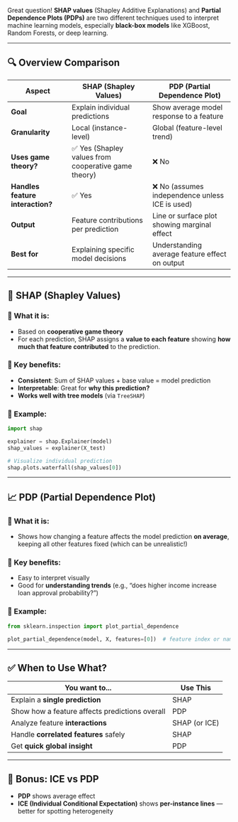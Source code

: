 Great question! **SHAP values** (Shapley Additive Explanations) and **Partial Dependence Plots (PDPs)** are two different techniques used to interpret machine learning models, especially **black-box models** like XGBoost, Random Forests, or deep learning.

---

## 🔍 Overview Comparison

| Aspect                           | SHAP (Shapley Values)                               | PDP (Partial Dependence Plot)                  |
| -------------------------------- | --------------------------------------------------- | ---------------------------------------------- |
| **Goal**                         | Explain individual predictions                      | Show average model response to a feature       |
| **Granularity**                  | Local (instance-level)                              | Global (feature-level trend)                   |
| **Uses game theory?**            | ✅ Yes (Shapley values from cooperative game theory) | ❌ No                                           |
| **Handles feature interaction?** | ✅ Yes                                               | ❌ No (assumes independence unless ICE is used) |
| **Output**                       | Feature contributions per prediction                | Line or surface plot showing marginal effect   |
| **Best for**                     | Explaining specific model decisions                 | Understanding average feature effect on output |

---

## 🧠 SHAP (Shapley Values)

### 🔸 What it is:

* Based on **cooperative game theory**
* For each prediction, SHAP assigns a **value to each feature** showing **how much that feature contributed** to the prediction.

### 🔸 Key benefits:

* **Consistent**: Sum of SHAP values + base value = model prediction
* **Interpretable**: Great for **why this prediction?**
* **Works well with tree models** (via `TreeSHAP`)

### 🔸 Example:

```python
import shap

explainer = shap.Explainer(model)
shap_values = explainer(X_test)

# Visualize individual prediction
shap.plots.waterfall(shap_values[0])
```

---

## 📈 PDP (Partial Dependence Plot)

### 🔸 What it is:

* Shows how changing a feature affects the model prediction **on average**, keeping all other features fixed (which can be unrealistic!)

### 🔸 Key benefits:

* Easy to interpret visually
* Good for **understanding trends** (e.g., “does higher income increase loan approval probability?”)

### 🔸 Example:

```python
from sklearn.inspection import plot_partial_dependence

plot_partial_dependence(model, X, features=[0])  # feature index or name
```

---

## ✅ When to Use What?

| You want to...                                 | Use This      |
| ---------------------------------------------- | ------------- |
| Explain a **single prediction**                | SHAP          |
| Show how a feature affects predictions overall | PDP           |
| Analyze feature **interactions**               | SHAP (or ICE) |
| Handle **correlated features** safely          | SHAP          |
| Get **quick global insight**                   | PDP           |

---

## 🧠 Bonus: ICE vs PDP

* **PDP** shows average effect
* **ICE (Individual Conditional Expectation)** shows **per-instance lines** — better for spotting heterogeneity
